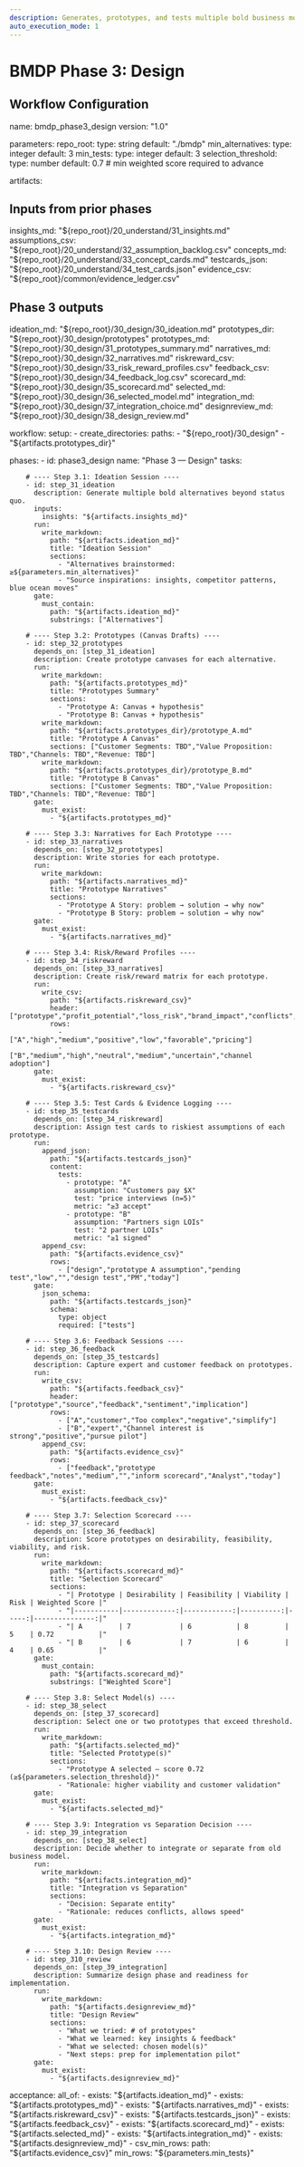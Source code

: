 ```yaml
---
description: Generates, prototypes, and tests multiple bold business model options, co-created across the organization. Produces narratives, risk/reward profiles, test cards, and a selection scorecard to choose the best model(s).
auto_execution_mode: 1
---
```


# BMDP Phase 3: Design

## Workflow Configuration

name: bmdp_phase3_design
version: "1.0"

parameters:
  repo_root:
    type: string
    default: "./bmdp"
  min_alternatives:
    type: integer
    default: 3
  min_tests:
    type: integer
    default: 3
  selection_threshold:
    type: number
    default: 0.7   # min weighted score required to advance

artifacts:

## Inputs from prior phases

  insights_md:      "${repo_root}/20_understand/31_insights.md"
  assumptions_csv:  "${repo_root}/20_understand/32_assumption_backlog.csv"
  concepts_md:      "${repo_root}/20_understand/33_concept_cards.md"
  testcards_json:   "${repo_root}/20_understand/34_test_cards.json"
  evidence_csv:     "${repo_root}/common/evidence_ledger.csv"

## Phase 3 outputs

  ideation_md:      "${repo_root}/30_design/30_ideation.md"
  prototypes_dir:   "${repo_root}/30_design/prototypes"
  prototypes_md:    "${repo_root}/30_design/31_prototypes_summary.md"
  narratives_md:    "${repo_root}/30_design/32_narratives.md"
  riskreward_csv:   "${repo_root}/30_design/33_risk_reward_profiles.csv"
  feedback_csv:     "${repo_root}/30_design/34_feedback_log.csv"
  scorecard_md:     "${repo_root}/30_design/35_scorecard.md"
  selected_md:      "${repo_root}/30_design/36_selected_model.md"
  integration_md:   "${repo_root}/30_design/37_integration_choice.md"
  designreview_md:  "${repo_root}/30_design/38_design_review.md"

workflow:
  setup:
    - create_directories:
        paths:
          - "${repo_root}/30_design"
          - "${artifacts.prototypes_dir}"

  phases:
    - id: phase3_design
      name: "Phase 3 — Design"
      tasks:

        # ---- Step 3.1: Ideation Session ----
        - id: step_31_ideation
          description: Generate multiple bold alternatives beyond status quo.
          inputs:
            insights: "${artifacts.insights_md}"
          run:
            write_markdown:
              path: "${artifacts.ideation_md}"
              title: "Ideation Session"
              sections:
                - "Alternatives brainstormed: ≥${parameters.min_alternatives}"
                - "Source inspirations: insights, competitor patterns, blue ocean moves"
          gate:
            must_contain:
              path: "${artifacts.ideation_md}"
              substrings: ["Alternatives"]

        # ---- Step 3.2: Prototypes (Canvas Drafts) ----
        - id: step_32_prototypes
          depends_on: [step_31_ideation]
          description: Create prototype canvases for each alternative.
          run:
            write_markdown:
              path: "${artifacts.prototypes_md}"
              title: "Prototypes Summary"
              sections:
                - "Prototype A: Canvas + hypothesis"
                - "Prototype B: Canvas + hypothesis"
            write_markdown:
              path: "${artifacts.prototypes_dir}/prototype_A.md"
              title: "Prototype A Canvas"
              sections: ["Customer Segments: TBD","Value Proposition: TBD","Channels: TBD","Revenue: TBD"]
            write_markdown:
              path: "${artifacts.prototypes_dir}/prototype_B.md"
              title: "Prototype B Canvas"
              sections: ["Customer Segments: TBD","Value Proposition: TBD","Channels: TBD","Revenue: TBD"]
          gate:
            must_exist:
              - "${artifacts.prototypes_md}"

        # ---- Step 3.3: Narratives for Each Prototype ----
        - id: step_33_narratives
          depends_on: [step_32_prototypes]
          description: Write stories for each prototype.
          run:
            write_markdown:
              path: "${artifacts.narratives_md}"
              title: "Prototype Narratives"
              sections:
                - "Prototype A Story: problem → solution → why now"
                - "Prototype B Story: problem → solution → why now"
          gate:
            must_exist:
              - "${artifacts.narratives_md}"

        # ---- Step 3.4: Risk/Reward Profiles ----
        - id: step_34_riskreward
          depends_on: [step_33_narratives]
          description: Create risk/reward matrix for each prototype.
          run:
            write_csv:
              path: "${artifacts.riskreward_csv}"
              header: ["prototype","profit_potential","loss_risk","brand_impact","conflicts","customer_reaction","uncertainties"]
              rows:
                - ["A","high","medium","positive","low","favorable","pricing"]
                - ["B","medium","high","neutral","medium","uncertain","channel adoption"]
          gate:
            must_exist:
              - "${artifacts.riskreward_csv}"

        # ---- Step 3.5: Test Cards & Evidence Logging ----
        - id: step_35_testcards
          depends_on: [step_34_riskreward]
          description: Assign test cards to riskiest assumptions of each prototype.
          run:
            append_json:
              path: "${artifacts.testcards_json}"
              content:
                tests:
                  - prototype: "A"
                    assumption: "Customers pay $X"
                    test: "price interviews (n=5)"
                    metric: "≥3 accept"
                  - prototype: "B"
                    assumption: "Partners sign LOIs"
                    test: "2 partner LOIs"
                    metric: "≥1 signed"
            append_csv:
              path: "${artifacts.evidence_csv}"
              rows:
                - ["design","prototype A assumption","pending test","low","","design test","PM","today"]
          gate:
            json_schema:
              path: "${artifacts.testcards_json}"
              schema:
                type: object
                required: ["tests"]

        # ---- Step 3.6: Feedback Sessions ----
        - id: step_36_feedback
          depends_on: [step_35_testcards]
          description: Capture expert and customer feedback on prototypes.
          run:
            write_csv:
              path: "${artifacts.feedback_csv}"
              header: ["prototype","source","feedback","sentiment","implication"]
              rows:
                - ["A","customer","Too complex","negative","simplify"]
                - ["B","expert","Channel interest is strong","positive","pursue pilot"]
            append_csv:
              path: "${artifacts.evidence_csv}"
              rows:
                - ["feedback","prototype feedback","notes","medium","","inform scorecard","Analyst","today"]
          gate:
            must_exist:
              - "${artifacts.feedback_csv}"

        # ---- Step 3.7: Selection Scorecard ----
        - id: step_37_scorecard
          depends_on: [step_36_feedback]
          description: Score prototypes on desirability, feasibility, viability, and risk.
          run:
            write_markdown:
              path: "${artifacts.scorecard_md}"
              title: "Selection Scorecard"
              sections:
                - "| Prototype | Desirability | Feasibility | Viability | Risk | Weighted Score |"
                - "|-----------|-------------:|------------:|----------:|-----:|---------------:|"
                - "| A         | 7            | 6           | 8         | 5    | 0.72           |"
                - "| B         | 6            | 7           | 6         | 4    | 0.65           |"
          gate:
            must_contain:
              path: "${artifacts.scorecard_md}"
              substrings: ["Weighted Score"]

        # ---- Step 3.8: Select Model(s) ----
        - id: step_38_select
          depends_on: [step_37_scorecard]
          description: Select one or two prototypes that exceed threshold.
          run:
            write_markdown:
              path: "${artifacts.selected_md}"
              title: "Selected Prototype(s)"
              sections:
                - "Prototype A selected — score 0.72 (≥${parameters.selection_threshold})"
                - "Rationale: higher viability and customer validation"
          gate:
            must_exist:
              - "${artifacts.selected_md}"

        # ---- Step 3.9: Integration vs Separation Decision ----
        - id: step_39_integration
          depends_on: [step_38_select]
          description: Decide whether to integrate or separate from old business model.
          run:
            write_markdown:
              path: "${artifacts.integration_md}"
              title: "Integration vs Separation"
              sections:
                - "Decision: Separate entity"
                - "Rationale: reduces conflicts, allows speed"
          gate:
            must_exist:
              - "${artifacts.integration_md}"

        # ---- Step 3.10: Design Review ----
        - id: step_310_review
          depends_on: [step_39_integration]
          description: Summarize design phase and readiness for implementation.
          run:
            write_markdown:
              path: "${artifacts.designreview_md}"
              title: "Design Review"
              sections:
                - "What we tried: # of prototypes"
                - "What we learned: key insights & feedback"
                - "What we selected: chosen model(s)"
                - "Next steps: prep for implementation pilot"
          gate:
            must_exist:
              - "${artifacts.designreview_md}"

  acceptance:
    all_of:
      - exists: "${artifacts.ideation_md}"
      - exists: "${artifacts.prototypes_md}"
      - exists: "${artifacts.narratives_md}"
      - exists: "${artifacts.riskreward_csv}"
      - exists: "${artifacts.testcards_json}"
      - exists: "${artifacts.feedback_csv}"
      - exists: "${artifacts.scorecard_md}"
      - exists: "${artifacts.selected_md}"
      - exists: "${artifacts.integration_md}"
      - exists: "${artifacts.designreview_md}"
      - csv_min_rows:
          path: "${artifacts.evidence_csv}"
          min_rows: "${parameters.min_tests}"

